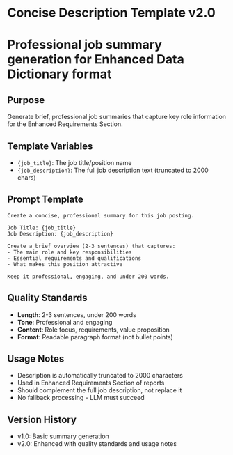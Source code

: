 # Concise Description Template v2.0
# Professional job summary generation for Enhanced Data Dictionary format

## Purpose
Generate brief, professional job summaries that capture key role information for the Enhanced Requirements Section.

## Template Variables
- `{job_title}`: The job title/position name
- `{job_description}`: The full job description text (truncated to 2000 chars)

## Prompt Template

```
Create a concise, professional summary for this job posting.

Job Title: {job_title}
Job Description: {job_description}

Create a brief overview (2-3 sentences) that captures:
- The main role and key responsibilities
- Essential requirements and qualifications
- What makes this position attractive

Keep it professional, engaging, and under 200 words.
```

## Quality Standards
- **Length**: 2-3 sentences, under 200 words
- **Tone**: Professional and engaging
- **Content**: Role focus, requirements, value proposition
- **Format**: Readable paragraph format (not bullet points)

## Usage Notes
- Description is automatically truncated to 2000 characters
- Used in Enhanced Requirements Section of reports
- Should complement the full job description, not replace it
- No fallback processing - LLM must succeed

## Version History
- v1.0: Basic summary generation
- v2.0: Enhanced with quality standards and usage notes
